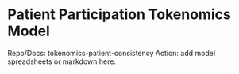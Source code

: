 # Patient Participation Tokenomics Model
Repo/Docs: tokenomics-patient-consistency
Action: add model spreadsheets or markdown here.
